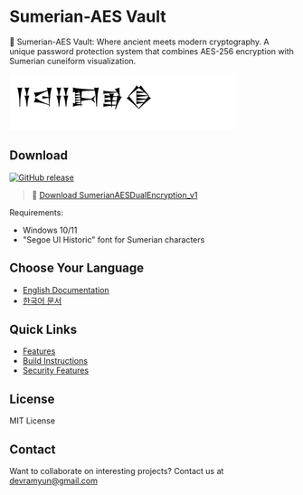 # Sumerian-AES Vault

🏺 Sumerian-AES Vault: Where ancient meets modern cryptography. A unique password protection system that combines AES-256 encryption with Sumerian cuneiform visualization.

![Sumerian Text Example](docs/screenshots/sumerian_text.png)

## Download

[![GitHub release](https://img.shields.io/github/v/release/southglory/sumerian-aes-vault?style=for-the-badge)](https://github.com/southglory/sumerian-aes-vault/releases/latest)

> 🚀 [Download SumerianAESDualEncryption_v1](https://github.com/southglory/sumerian-aes-vault/releases/tag/SumerianAESDualEncryption_v1)

Requirements:

- Windows 10/11
- "Segoe UI Historic" font for Sumerian characters

## Choose Your Language

- [English Documentation](docs/README_EN.md)
- [한국어 문서](docs/README_KO.md)

## Quick Links

- [Features](docs/README_EN.md#key-features)
- [Build Instructions](docs/README_EN.md#build-instructions)
- [Security Features](docs/README_EN.md#security-features)

## License

MIT License

## Contact

Want to collaborate on interesting projects? Contact us at devramyun@gmail.com
